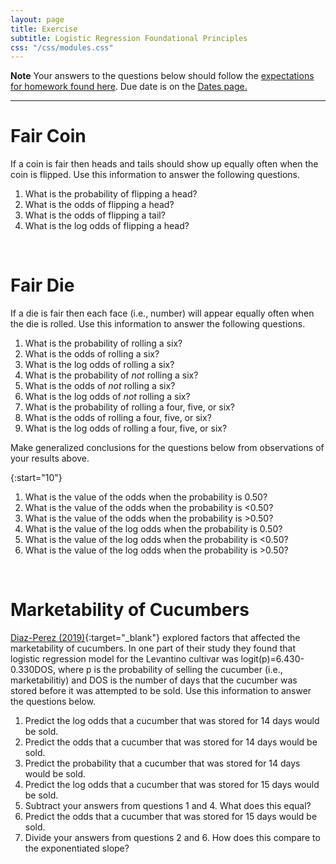 ```yaml
---
layout: page
title: Exercise
subtitle: Logistic Regression Foundational Principles
css: "/css/modules.css"
---
```


<div class="alert alert-warning">
  <strong>Note</strong> Your answers to the questions below should follow the <a href="../resources/hwformat" target="_blank">expectations for homework found here</a>. Due date is on the <a href="../../resources/Dates-Current" target="_blank">Dates page.</a>
</div>

----

# Fair Coin
If a coin is fair then heads and tails should show up equally often when the coin is flipped. Use this information to answer the following questions.

1. What is the probability of flipping a head?
1. What is the odds of flipping a head?
1. What is the odds of flipping a tail?
1. What is the log odds of flipping a head?

&nbsp;

# Fair Die
If a die is fair then each face (i.e., number) will appear equally often when the die is rolled. Use this information to answer the following questions.

1. What is the probability of rolling a six?
1. What is the odds of rolling a six?
1. What is the log odds of rolling a six?
1. What is the probability of *not* rolling a six?
1. What is the odds of *not* rolling a six?
1. What is the log odds of *not* rolling a six?
1. What is the probability of rolling a four, five, or six?
1. What is the odds of rolling a four, five, or six?
1. What is the log odds of rolling a four, five, or six?

Make generalized conclusions for the questions below from observations of your results above.

{:start="10"}
1. What is the value of the odds when the probability is 0.50?
1. What is the value of the odds when the probability is <0.50?
1. What is the value of the odds when the probability is >0.50?
1. What is the value of the log odds when the probability is 0.50?
1. What is the value of the log odds when the probability is <0.50?
1. What is the value of the log odds when the probability is >0.50?

&nbsp;

# Marketability of Cucumbers
[Diaz-Perez (2019)](https://www.mdpi.com/2073-4395/9/1/17){:target="_blank"} explored factors that affected the marketability of cucumbers. In one part of their study they found that logistic regression model for the Levantino cultivar was logit(p)=6.430-0.330DOS, where p is the probability of selling the cucumber (i.e., marketabilitiy) and DOS is the number of days that the cucumber was stored before it was attempted to be sold. Use this information to answer the questions below.

1. Predict the log odds that a cucumber that was stored for 14 days would be sold.
1. Predict the odds that a cucumber that was stored for 14 days would be sold.
1. Predict the probability that a cucumber that was stored for 14 days would be sold.
1. Predict the log odds that a cucumber that was stored for 15 days would be sold.
1. Subtract your answers from questions 1 and 4. What does this equal?
1. Predict the odds that a cucumber that was stored for 15 days would be sold.
1. Divide your answers from questions 2 and 6. How does this compare to the exponentiated slope?
